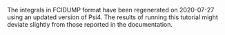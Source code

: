 The integrals in FCIDUMP format have been regenerated on 2020-07-27 using an updated version of Psi4.
The results of running this tutorial might deviate slightly from those reported in the documentation.
